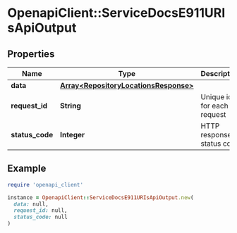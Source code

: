 # OpenapiClient::ServiceDocsE911URIsApiOutput

## Properties

| Name | Type | Description | Notes |
| ---- | ---- | ----------- | ----- |
| **data** | [**Array&lt;RepositoryLocationsResponse&gt;**](RepositoryLocationsResponse.md) |  | [optional] |
| **request_id** | **String** | Unique id for each request | [optional] |
| **status_code** | **Integer** | HTTP response status code | [optional] |

## Example

```ruby
require 'openapi_client'

instance = OpenapiClient::ServiceDocsE911URIsApiOutput.new(
  data: null,
  request_id: null,
  status_code: null
)
```

